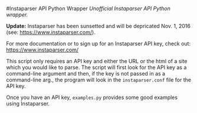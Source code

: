 #Instaparser API Python Wrapper
*Unofficial Instaparser API Python wrapper.*

**Update:**
Instaparser has been sunsetted and will be depricated Nov. 1, 2016 (see: https://www.instaparser.com/).


For more documentation or to sign up for an Instaparser API key, check out:
 https://www.instaparser.com/

This script only requires an API key and either the URL or the html of a site which you would like to parse.  The script will first look for the API key as a command-line argument and then, if the key is not passed in as a command-line arg., the program will look in the `instaparser.conf` file for the API key.

Once you have an API key, `examples.py` provides some good examples using Instaparser. 
